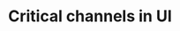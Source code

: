 ---
slug: critical-channels-ui
version: v1.425.0
title: Critical channels in UI
tags: ['Critical alerts', 'Enterprise']
description: Critical alerts notifications are now displayed in the UI.
docs: /docs/core_concepts/critical_alerts
features:
  [
    'Critical alerts notifications are now displayed in the UI'
  ]
image: ./critical_alerts_ui.png
---